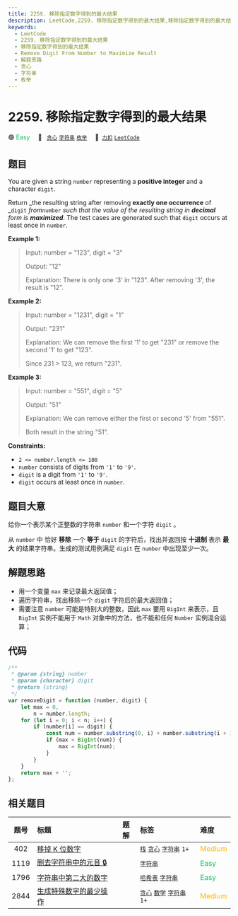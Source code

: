 ```yaml
---
title: 2259. 移除指定数字得到的最大结果
description: LeetCode,2259. 移除指定数字得到的最大结果,移除指定数字得到的最大结果,Remove Digit From Number to Maximize Result,解题思路,贪心,字符串,枚举
keywords:
  - LeetCode
  - 2259. 移除指定数字得到的最大结果
  - 移除指定数字得到的最大结果
  - Remove Digit From Number to Maximize Result
  - 解题思路
  - 贪心
  - 字符串
  - 枚举
---
```


# 2259. 移除指定数字得到的最大结果

🟢 <font color=#15bd66>Easy</font>&emsp; 🔖&ensp; [`贪心`](/tag/greedy.md) [`字符串`](/tag/string.md) [`枚举`](/tag/enumeration.md)&emsp; 🔗&ensp;[`力扣`](https://leetcode.cn/problems/remove-digit-from-number-to-maximize-result) [`LeetCode`](https://leetcode.com/problems/remove-digit-from-number-to-maximize-result)

## 题目

You are given a string `number` representing a **positive integer** and a
character `digit`.

Return _the resulting string after removing **exactly one occurrence** of
_`digit` _from_`number` _such that the value of the resulting string in
**decimal** form is **maximized**_. The test cases are generated such that
`digit` occurs at least once in `number`.

**Example 1:**

> Input: number = "123", digit = "3"
>
> Output: "12"
>
> Explanation: There is only one '3' in "123". After removing '3', the result is "12".

**Example 2:**

> Input: number = "1231", digit = "1"
>
> Output: "231"
>
> Explanation: We can remove the first '1' to get "231" or remove the second '1' to get "123".
>
> Since 231 > 123, we return "231".

**Example 3:**

> Input: number = "551", digit = "5"
>
> Output: "51"
>
> Explanation: We can remove either the first or second '5' from "551".
>
> Both result in the string "51".

**Constraints:**

- `2 <= number.length <= 100`
- `number` consists of digits from `'1'` to `'9'`.
- `digit` is a digit from `'1'` to `'9'`.
- `digit` occurs at least once in `number`.

## 题目大意

给你一个表示某个正整数的字符串 `number` 和一个字符 `digit` 。

从 `number` 中 恰好 **移除** 一个 **等于** `digit` 的字符后，找出并返回按 **十进制** 表示 **最大** 的结果字符串。生成的测试用例满足 `digit` 在 `number` 中出现至少一次。

## 解题思路

- 用一个变量 `max` 来记录最大返回值；
- 遍历字符串，找出移除一个 `digit` 字符后的最大返回值；
- 需要注意 `number` 可能是特别大的整数，因此 `max` 要用 `BigInt` 来表示，且 `BigInt` 实例不能用于 `Math` 对象中的方法，也不能和任何 `Number` 实例混合运算；

## 代码

```javascript
/**
 * @param {string} number
 * @param {character} digit
 * @return {string}
 */
var removeDigit = function (number, digit) {
	let max = 0,
		n = number.length;
	for (let i = 0; i < n; i++) {
		if (number[i] == digit) {
			const num = number.substring(0, i) + number.substring(i + 1);
			if (max < BigInt(num)) {
				max = BigInt(num);
			}
		}
	}
	return max + '';
};
```

## 相关题目

<!-- prettier-ignore -->
| 题号 | 标题 | 题解 | 标签 | 难度 |
| :------: | :------ | :------: | :------ | :------ |
| 402 | [移掉 K 位数字](https://leetcode.com/problems/remove-k-digits) |  |  [`栈`](/tag/stack.md) [`贪心`](/tag/greedy.md) [`字符串`](/tag/string.md) `1+` | <font color=#ffb800>Medium</font> |
| 1119 | [删去字符串中的元音 🔒](https://leetcode.com/problems/remove-vowels-from-a-string) |  |  [`字符串`](/tag/string.md) | <font color=#15bd66>Easy</font> |
| 1796 | [字符串中第二大的数字](https://leetcode.com/problems/second-largest-digit-in-a-string) |  |  [`哈希表`](/tag/hash-table.md) [`字符串`](/tag/string.md) | <font color=#15bd66>Easy</font> |
| 2844 | [生成特殊数字的最少操作](https://leetcode.com/problems/minimum-operations-to-make-a-special-number) |  |  [`贪心`](/tag/greedy.md) [`数学`](/tag/math.md) [`字符串`](/tag/string.md) `1+` | <font color=#ffb800>Medium</font> |